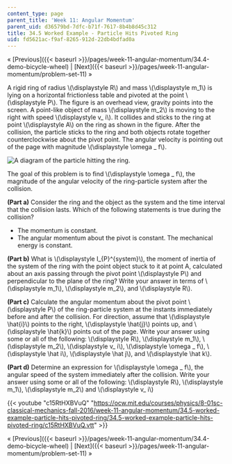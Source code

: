 ```yaml
---
content_type: page
parent_title: 'Week 11: Angular Momentum'
parent_uid: d36579bd-7dfc-b71f-7617-8b4b8d45c312
title: 34.5 Worked Example - Particle Hits Pivoted Ring
uid: fd5621ac-f9af-8265-912d-22db4bdfad0a
---
```


« [Previous]({{< baseurl >}}/pages/week-11-angular-momentum/34.4-demo-bicycle-wheel) | [Next]({{< baseurl >}}/pages/week-11-angular-momentum/problem-set-11) »

A rigid ring of radius \\(\\displaystyle R\\) and mass \\(\\displaystyle m\_1\\) is lying on a horizontal frictionless table and pivoted at the point \\(\\displaystyle P\\). The figure is an overhead view, gravity points into the screen. A point-like object of mass \\(\\displaystyle m\_2\\) is moving to the right with speed \\(\\displaystyle v\_ i\\). It collides and sticks to the ring at point \\(\\displaystyle A\\) on the ring as shown in the figure. After the collision, the particle sticks to the ring and both objects rotate together counterclockwise about the pivot point. The angular velocity is pointing out of the page with magnitude \\(\\displaystyle \\omega \_ f\\).

![A diagram of the particle hitting the ring.](BASEURL_PLACEHOLDER/resources/fw9_2)

The goal of this problem is to find \\(\\displaystyle \\omega \_ f\\), the magnitude of the angular velocity of the ring-particle system after the collision.

**(Part a)** Consider the ring and the object as the system and the time interval that the collision lasts. Which of the following statements is true during the collision?

*   The momentum is constant.
*   The angular momentum about the pivot is constant.
The mechanical energy is constant.

**(Part b)** What is \\(\\displaystyle I\_{P}^{system}\\), the moment of inertia of the system of the ring with the point object stuck to it at point A, calculated about an axis passing through the pivot point \\(\\displaystyle P\\) and perpendicular to the plane of the ring? Write your answer in terms of \\(\\displaystyle m\_1\\), \\(\\displaystyle m\_2\\), and \\(\\displaystyle R\\).

**(Part c)** Calculate the angular momentum about the pivot point \\(\\displaystyle P\\) of the ring-particle system at the instants immediately before and after the collision. For direction, assume that \\(\\displaystyle \\hat{i}\\) points to the right, \\(\\displaystyle \\hat{j}\\) points up, and \\(\\displaystyle \\hat{k}\\) points out of the page. Write your answer using some or all of the following: \\(\\displaystyle R\\), \\(\\displaystyle m\_1\\), \\(\\displaystyle m\_2\\), \\(\\displaystyle v\_ i\\), \\(\\displaystyle \\omega \_ f\\), \\(\\displaystyle \\hat i\\), \\(\\displaystyle \\hat j\\), and \\(\\displaystyle \\hat k\\).

**(Part d)** Determine an expression for \\(\\displaystyle \\omega \_ f\\), the angular speed of the system immediately after the collision. Write your answer using some or all of the following: \\(\\displaystyle R\\), \\(\\displaystyle m\_1\\), \\(\\displaystyle m\_2\\) and \\(\\displaystyle v\_ i\\)

{{< youtube "c15RtHXBVuQ" "https://ocw.mit.edu/courses/physics/8-01sc-classical-mechanics-fall-2016/week-11-angular-momentum/34.5-worked-example-particle-hits-pivoted-ring/34.5-worked-example-particle-hits-pivoted-ring/c15RtHXBVuQ.vtt" >}}

« [Previous]({{< baseurl >}}/pages/week-11-angular-momentum/34.4-demo-bicycle-wheel) | [Next]({{< baseurl >}}/pages/week-11-angular-momentum/problem-set-11) »